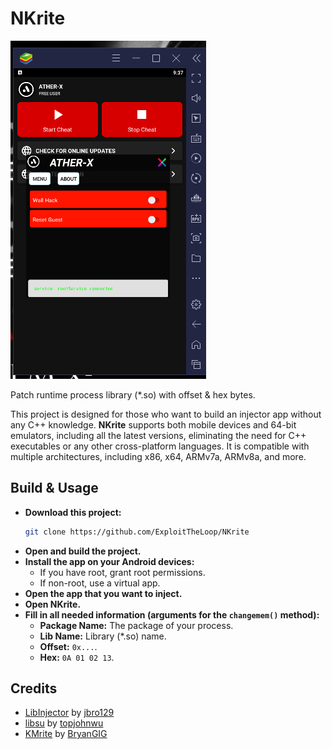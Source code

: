# NKrite
![NKrite Logo](https://github.com/ExploitTheLoop/NKrite/blob/master/Untitled.png)

Patch runtime process library (*.so) with offset & hex bytes.

This project is designed for those who want to build an injector app without any C++ knowledge. **NKrite** supports both mobile devices and 64-bit emulators, including all the latest versions, eliminating the need for C++ executables or any other cross-platform languages. It is compatible with multiple architectures, including x86, x64, ARMv7a, ARMv8a, and more.

## Build & Usage

- **Download this project:**
    ```bash
    git clone https://github.com/ExploitTheLoop/NKrite
    ```
- **Open and build the project.**
- **Install the app on your Android devices:**
    - If you have root, grant root permissions.
    - If non-root, use a virtual app.
- **Open the app that you want to inject.**
- **Open NKrite.**
- **Fill in all needed information (arguments for the `changemem()` method):**
    - **Package Name:** The package of your process.
    - **Lib Name:** Library (*.so) name.
    - **Offset:** `0x...`.
    - **Hex:** `0A 01 02 13`.

## Credits

- [LibInjector](https://github.com/jbro129/LibInjector) by [jbro129](https://github.com/jbro129)
- [libsu](https://github.com/topjohnwu/libsu) by [topjohnwu](https://github.com/topjohnwu)
- [KMrite](https://github.com/BryanGIG/KMrite) by [BryanGIG](https://github.com/BryanGIG)
